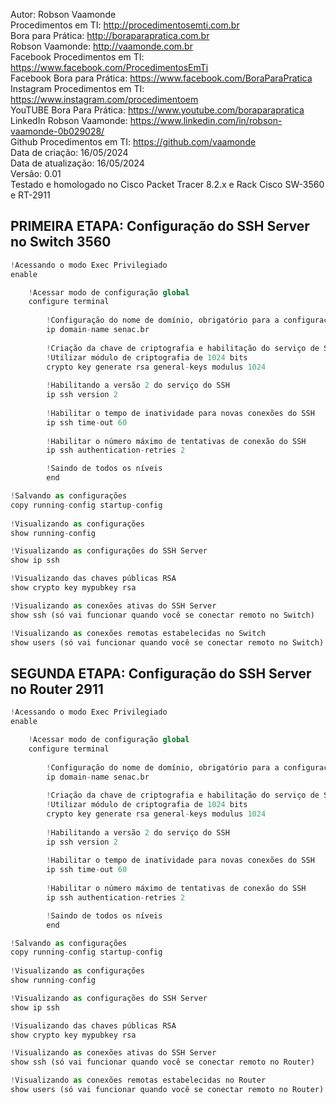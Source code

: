 Autor: Robson Vaamonde<br>
Procedimentos em TI: http://procedimentosemti.com.br<br>
Bora para Prática: http://boraparapratica.com.br<br>
Robson Vaamonde: http://vaamonde.com.br<br>
Facebook Procedimentos em TI: https://www.facebook.com/ProcedimentosEmTi<br>
Facebook Bora para Prática: https://www.facebook.com/BoraParaPratica<br>
Instagram Procedimentos em TI: https://www.instagram.com/procedimentoem<br>
YouTUBE Bora Para Prática: https://www.youtube.com/boraparapratica<br>
LinkedIn Robson Vaamonde: https://www.linkedin.com/in/robson-vaamonde-0b029028/<br>
Github Procedimentos em TI: https://github.com/vaamonde<br>
Data de criação: 16/05/2024<br>
Data de atualização: 16/05/2024<br>
Versão: 0.01<br>
Testado e homologado no Cisco Packet Tracer 8.2.x e Rack Cisco SW-3560 e RT-2911

## PRIMEIRA ETAPA: Configuração do SSH Server no Switch 3560 

```python
!Acessando o modo Exec Privilegiado
enable

	!Acessar modo de configuração global
	configure terminal
		
		!Configuração do nome de domínio, obrigatório para a configuração do SSH
		ip domain-name senac.br
	
		!Criação da chave de criptografia e habilitação do serviço de SSH
		!Utilizar módulo de criptografia de 1024 bits
		crypto key generate rsa general-keys modulus 1024
		
		!Habilitando a versão 2 do serviço do SSH
		ip ssh version 2
		
		!Habilitar o tempo de inatividade para novas conexões do SSH
		ip ssh time-out 60
		
		!Habilitar o número máximo de tentativas de conexão do SSH
		ip ssh authentication-retries 2

		!Saindo de todos os níveis
		end

!Salvando as configurações
copy running-config startup-config
	
!Visualizando as configurações
show running-config

!Visualizando as configurações do SSH Server
show ip ssh

!Visualizando das chaves públicas RSA
show crypto key mypubkey rsa

!Visualizando as conexões ativas do SSH Server
show ssh (só vai funcionar quando você se conectar remoto no Switch)

!Visualizando as conexões remotas estabelecidas no Switch
show users (só vai funcionar quando você se conectar remoto no Switch)
```

## SEGUNDA ETAPA: Configuração do SSH Server no Router 2911 

```python
!Acessando o modo Exec Privilegiado
enable

	!Acessar modo de configuração global
	configure terminal
		
		!Configuração do nome de domínio, obrigatório para a configuração do SSH
		ip domain-name senac.br
	
		!Criação da chave de criptografia e habilitação do serviço de SSH
		!Utilizar módulo de criptografia de 1024 bits
		crypto key generate rsa general-keys modulus 1024
		
		!Habilitando a versão 2 do serviço do SSH
		ip ssh version 2
		
		!Habilitar o tempo de inatividade para novas conexões do SSH
		ip ssh time-out 60
		
		!Habilitar o número máximo de tentativas de conexão do SSH
		ip ssh authentication-retries 2

		!Saindo de todos os níveis
		end

!Salvando as configurações
copy running-config startup-config
	
!Visualizando as configurações
show running-config

!Visualizando as configurações do SSH Server
show ip ssh

!Visualizando das chaves públicas RSA
show crypto key mypubkey rsa

!Visualizando as conexões ativas do SSH Server
show ssh (só vai funcionar quando você se conectar remoto no Router)

!Visualizando as conexões remotas estabelecidas no Router
show users (só vai funcionar quando você se conectar remoto no Router)
```